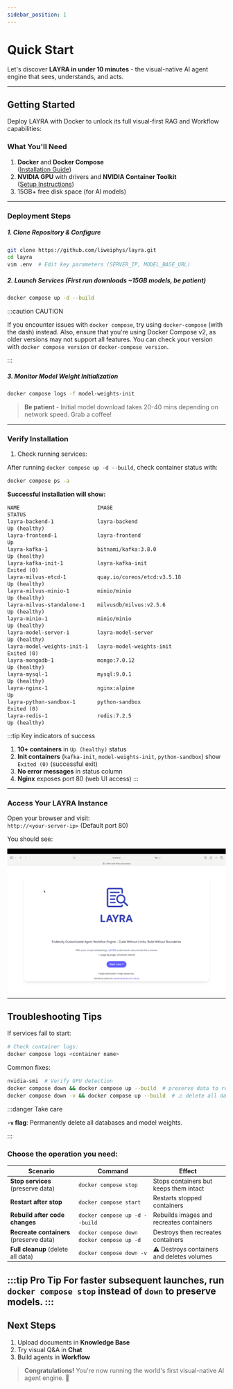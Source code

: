 ```yaml
---
sidebar_position: 1
---
```


# Quick Start
Let's discover **LAYRA in under 10 minutes** - the visual-native AI agent engine that sees, understands, and acts.

---
## Getting Started

Deploy LAYRA with Docker to unlock its full visual-first RAG and Workflow capabilities:

### What You'll Need
1. **Docker** and **Docker Compose**  
   ([Installation Guide](https://docs.docker.com/engine/install/))  
2. **NVIDIA GPU** with drivers and **NVIDIA Container Toolkit**  
   ([Setup Instructions](https://docs.nvidia.com/datacenter/cloud-native/container-toolkit/latest/install-guide.html))  
3. 15GB+ free disk space (for AI models)

---

### Deployment Steps  
##### 1. Clone Repository & Configure  
```bash
git clone https://github.com/liweiphys/layra.git
cd layra
vim .env  # Edit key parameters (SERVER_IP, MODEL_BASE_URL)
```

##### 2. Launch Services (First run downloads ~15GB models, be patient)  
```bash
docker compose up -d --build
```

:::caution CAUTION

If you encounter issues with `docker compose`, try using `docker-compose` (with the dash) instead. Also, ensure that you're using Docker Compose v2, as older versions may not support all features. You can check your version with `docker compose version` or `docker-compose version`.

:::

##### 3. Monitor Model Weight Initialization  
```bash
docker compose logs -f model-weights-init
```
> **Be patient** - Initial model download takes 20-40 mins depending on network speed. Grab a coffee!

---

### Verify Installation  
1. Check running services:  

After running `docker compose up -d --build`, check container status with:

```bash
docker compose ps -a
```

**Successful installation will show:**  
```text
NAME                         IMAGE                                      STATUS                      
layra-backend-1              layra-backend                              Up (healthy)              
layra-frontend-1             layra-frontend                             Up                        
layra-kafka-1                bitnami/kafka:3.8.0                        Up (healthy)              
layra-kafka-init-1           layra-kafka-init                           Exited (0)                
layra-milvus-etcd-1          quay.io/coreos/etcd:v3.5.18                Up (healthy)              
layra-milvus-minio-1         minio/minio                                Up (healthy)              
layra-milvus-standalone-1    milvusdb/milvus:v2.5.6                     Up (healthy)              
layra-minio-1                minio/minio                                Up (healthy)              
layra-model-server-1         layra-model-server                         Up (healthy)              
layra-model-weights-init-1   layra-model-weights-init                   Exited (0)                
layra-mongodb-1              mongo:7.0.12                               Up (healthy)              
layra-mysql-1                mysql:9.0.1                                Up (healthy)              
layra-nginx-1                nginx:alpine                               Up                        
layra-python-sandbox-1       python-sandbox                             Exited (0)                
layra-redis-1                redis:7.2.5                                Up (healthy)              
```

:::tip Key indicators of success
1. **10+ containers** in `Up (healthy)` status  
2. **Init containers** (`kafka-init`, `model-weights-init`, `python-sandbox`) show `Exited (0)` (successful exit)  
3. **No error messages** in status column  
4. **Nginx** exposes port 80 (web UI access)
:::
---

### Access Your LAYRA Instance
Open your browser and visit:  
`http://<your-server-ip>` (Default port 80)

You should see:  

![LAYRA Interface](./img/homepage.png)

---

## Troubleshooting Tips  
If services fail to start:  
```bash
# Check container logs:
docker compose logs <container name>
```

Common fixes:
```bash
nvidia-smi  # Verify GPU detection
docker compose down && docker compose up --build  # preserve data to rebuild
docker compose down -v && docker compose up --build  # ⚠️ delete all data to full rebuild 
```

:::danger Take care

 **`-v` flag**: Permanently delete all databases and model weights.

:::

### Choose the operation you need:

| **Scenario**                               | **Command**                                     | **Effect**                               |
| ------------------------------------------ | ----------------------------------------------- | ---------------------------------------- |
| **Stop services** (preserve data)       | `docker compose stop`                           | Stops containers but keeps them intact   |
| **Restart after stop**                     | `docker compose start`                          | Restarts stopped containers              |
| **Rebuild after code changes**             | `docker compose up -d --build`                  | Rebuilds images and recreates containers |
| **Recreate containers** (preserve data) | `docker compose down` `docker compose up -d` | Destroys then recreates containers       |
| **Full cleanup** (delete all data)   | `docker compose down -v`                        | ⚠️ Destroys containers and deletes volumes  |

:::tip Pro Tip
 For faster subsequent launches, run `docker compose stop` instead of `down` to preserve models.
:::
---

## Next Steps  
1. Upload documents in **Knowledge Base**  
2. Try visual Q&A in **Chat**  
3. Build agents in **Workflow**  

> **Congratulations!** You're now running the world's first visual-native AI agent engine. 🚀  